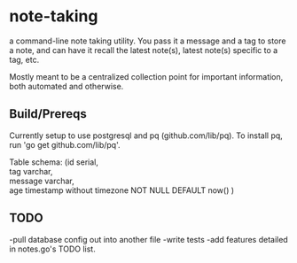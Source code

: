 note-taking
===========

a command-line note taking utility.  You pass it a message and a tag to store a note, and can have it recall the latest note(s),
latest note(s) specific to a tag, etc.

Mostly meant to be a centralized collection point for important information, both automated and otherwise.


Build/Prereqs
-------------

Currently setup to use postgresql and pq (github.com/lib/pq).  To install pq, run 'go get github.com/lib/pq'.

Table schema:
(id serial,  
tag varchar,  
message varchar,  
age timestamp without timezone NOT NULL DEFAULT now() )  


TODO
--------------

-pull database config out into another file
-write tests
-add features detailed in notes.go's TODO list.
